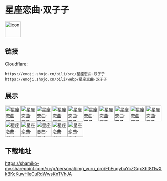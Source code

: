 # 星座恋曲·双子子
<img src="https://emoji.shojo.cn/bili/src/星座恋曲·双子子/icon.png" width="50" height="50" alt="icon">

## 链接
Cloudflare:
```
https://emoji.shojo.cn/bili/src/星座恋曲·双子子
https://emoji.shojo.cn/bili/webp/星座恋曲·双子子
```
## 展示
<img src="https://emoji.shojo.cn/bili/src/星座恋曲·双子子/星座恋曲·双子子-毕业.png" width="50" height="50" alt="星座恋曲·双子子-毕业"><img src="https://emoji.shojo.cn/bili/src/星座恋曲·双子子/星座恋曲·双子子-你币有了.png" width="50" height="50" alt="星座恋曲·双子子-你币有了"><img src="https://emoji.shojo.cn/bili/src/星座恋曲·双子子/星座恋曲·双子子-击掌.png" width="50" height="50" alt="星座恋曲·双子子-击掌"><img src="https://emoji.shojo.cn/bili/src/星座恋曲·双子子/星座恋曲·双子子-没米了.png" width="50" height="50" alt="星座恋曲·双子子-没米了"><img src="https://emoji.shojo.cn/bili/src/星座恋曲·双子子/星座恋曲·双子子-嘲讽.png" width="50" height="50" alt="星座恋曲·双子子-嘲讽"><img src="https://emoji.shojo.cn/bili/src/星座恋曲·双子子/星座恋曲·双子子-叉出去.png" width="50" height="50" alt="星座恋曲·双子子-叉出去"><img src="https://emoji.shojo.cn/bili/src/星座恋曲·双子子/星座恋曲·双子子-已破防.png" width="50" height="50" alt="星座恋曲·双子子-已破防"><img src="https://emoji.shojo.cn/bili/src/星座恋曲·双子子/星座恋曲·双子子-学会坚强.png" width="50" height="50" alt="星座恋曲·双子子-学会坚强"><img src="https://emoji.shojo.cn/bili/src/星座恋曲·双子子/星座恋曲·双子子-双双举牌.png" width="50" height="50" alt="星座恋曲·双子子-双双举牌"><img src="https://emoji.shojo.cn/bili/src/星座恋曲·双子子/星座恋曲·双子子-子子举牌.png" width="50" height="50" alt="星座恋曲·双子子-子子举牌"><img src="https://emoji.shojo.cn/bili/src/星座恋曲·双子子/星座恋曲·双子子-妈！.png" width="50" height="50" alt="星座恋曲·双子子-妈！"><img src="https://emoji.shojo.cn/bili/src/星座恋曲·双子子/星座恋曲·双子子-震撼.png" width="50" height="50" alt="星座恋曲·双子子-震撼"><img src="https://emoji.shojo.cn/bili/src/星座恋曲·双子子/星座恋曲·双子子-骂谁呢.png" width="50" height="50" alt="星座恋曲·双子子-骂谁呢"><img src="https://emoji.shojo.cn/bili/src/星座恋曲·双子子/星座恋曲·双子子-快逃.png" width="50" height="50" alt="星座恋曲·双子子-快逃"><img src="https://emoji.shojo.cn/bili/src/星座恋曲·双子子/星座恋曲·双子子-我是双子.png" width="50" height="50" alt="星座恋曲·双子子-我是双子">

## 下载地址

https://shamiko-my.sharepoint.com/:u:/g/personal/img_yuru_pro/EbEugybaYcZGqxXht8f1wXkBKcKuwHleCuRdWwsKnTVhJA